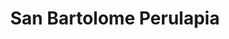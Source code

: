 ---
title: San Bartolome Perulapia
url: /san-bartolome-perulapia/
latitude: 13.762
longitude: -89.05
---